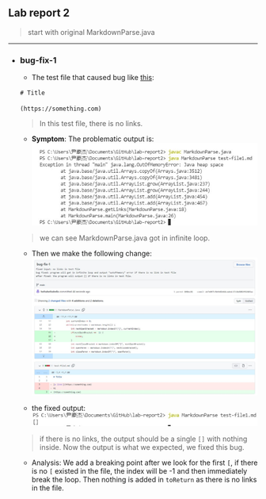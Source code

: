 ## Lab report 2
> start with original MarkdownParse.java
---
* ### **bug-fix-1**

    - The test file that caused bug like [this](https://heihaheihahello.github.io/lab-report2/test-file1.md):
    ```
    # Title

    (https://something.com)

    ```
    > In this test file, there is no links.
    - **Symptom**: The problematic output is: 
    ![Image](1w.jpg)
    > we can see MarkdownParse.java got in infinite loop.

    - Then we make the following change:
    ![Image](1fix.jpg)

    - the fixed output: 
    ![Image](1fixed.jpg)
    > if there is no links, the output should be a single `[]` with nothing inside. Now the output is what we expected, we fixed this bug.

    - Analysis: We add a breaking point after we look for the first `[`, if there is no `[` existed in the file, the index will be -1 and then immediately break the loop. Then nothing is added in `toReturn` as there is no links in the file. 
    
      

